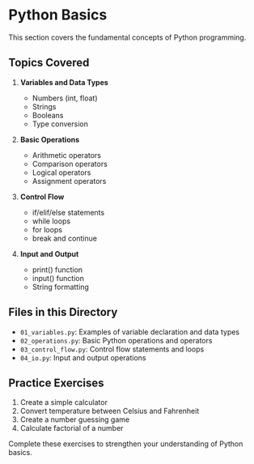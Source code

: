 # Python Basics

This section covers the fundamental concepts of Python programming.

## Topics Covered

1. **Variables and Data Types**
   - Numbers (int, float)
   - Strings
   - Booleans
   - Type conversion

2. **Basic Operations**
   - Arithmetic operators
   - Comparison operators
   - Logical operators
   - Assignment operators

3. **Control Flow**
   - if/elif/else statements
   - while loops
   - for loops
   - break and continue

4. **Input and Output**
   - print() function
   - input() function
   - String formatting

## Files in this Directory

- `01_variables.py`: Examples of variable declaration and data types
- `02_operations.py`: Basic Python operations and operators
- `03_control_flow.py`: Control flow statements and loops
- `04_io.py`: Input and output operations

## Practice Exercises

1. Create a simple calculator
2. Convert temperature between Celsius and Fahrenheit
3. Create a number guessing game
4. Calculate factorial of a number

Complete these exercises to strengthen your understanding of Python basics. 